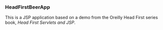 ### HeadFirstBeerApp
This is a JSP application based on a demo from the Oreilly Head First series book, *Head First Servlets and JSP*.
